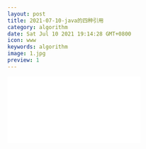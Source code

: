 ```yaml
---
layout: post
title: 2021-07-10-java的四种引用
category: algorithm
date: Sat Jul 10 2021 19:14:28 GMT+0800
icon: www
keywords: algorithm
image: 1.jpg
preview: 1
---
```


![表格](./attachments/1625915711474.table.html)